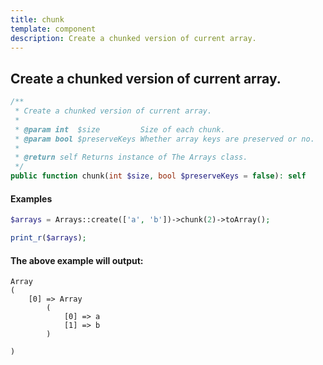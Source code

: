 ```yaml
---
title: chunk
template: component
description: Create a chunked version of current array.
---
```


<h2 class="font-normal text-lg">
Create a chunked version of current array.
</h2>


```php
/**
 * Create a chunked version of current array.
 *
 * @param int  $size         Size of each chunk.
 * @param bool $preserveKeys Whether array keys are preserved or no.
 *
 * @return self Returns instance of The Arrays class.
 */
public function chunk(int $size, bool $preserveKeys = false): self
```

#### Examples

```php
$arrays = Arrays::create(['a', 'b'])->chunk(2)->toArray();

print_r($arrays);
```

#### The above example will output:

```text
Array
(
    [0] => Array
        (
            [0] => a
            [1] => b
        )

)
```

